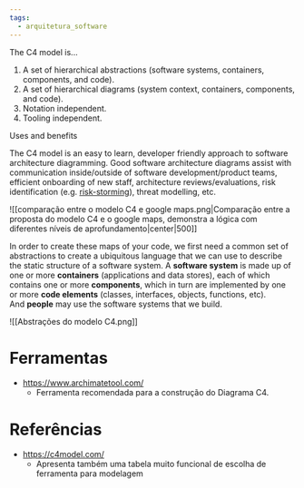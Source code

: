 ```yaml
---
tags:
  - arquitetura_software
---
```

The C4 model is...

1. A set of hierarchical abstractions (software systems, containers, components, and code).  
2. A set of hierarchical diagrams (system context, containers, components, and code).  
3. Notation independent.  
4. Tooling independent.  

Uses and benefits

The C4 model is an easy to learn, developer friendly approach to software architecture diagramming. Good software architecture diagrams assist with communication inside/outside of software development/product teams, efficient onboarding of new staff, architecture reviews/evaluations, risk identification (e.g. [risk-storming](https://riskstorming.com/)), threat modelling, etc.

![[comparação entre o modelo C4 e google maps.png|Comparação entre a proposta do modelo C4 e o google maps, demonstra a lógica com diferentes níveis de aprofundamento|center|500]]

In order to create these maps of your code, we first need a common set of abstractions to create a ubiquitous language that we can use to describe the static structure of a software system. A **software system** is made up of one or more **containers** (applications and data stores), each of which contains one or more **components**, which in turn are implemented by one or more **code elements** (classes, interfaces, objects, functions, etc). And **people** may use the software systems that we build.

![[Abstrações do modelo C4.png]]

# Ferramentas

- https://www.archimatetool.com/
	- Ferramenta recomendada para a construção do Diagrama C4.



# Referências

- https://c4model.com/
	- Apresenta também uma tabela muito funcional de escolha de ferramenta para modelagem
